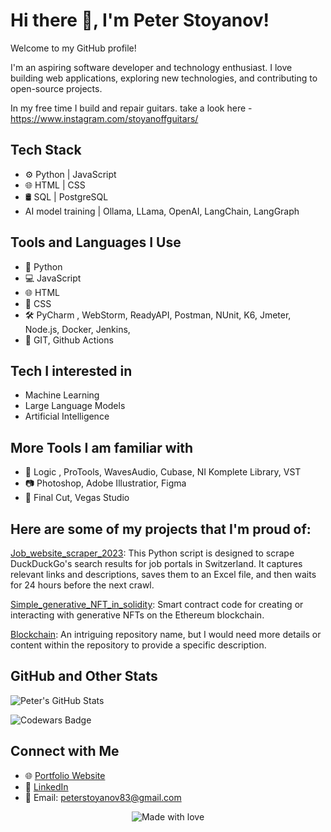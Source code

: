 # Hi there 👋,  I'm Peter Stoyanov! 

Welcome to my GitHub profile!

I'm an aspiring software developer and technology enthusiast. I love building web applications, exploring new technologies, and contributing to open-source projects.


In my free time I build and repair guitars. take a look here - https://www.instagram.com/stoyanoffguitars/


## Tech Stack

- ⚙️ Python | JavaScript 
- 🌐 HTML | CSS 
- 🛢️ SQL | PostgreSQL
- AI model training | Ollama, LLama, OpenAI, LangChain, LangGraph

## Tools and Languages I Use

- 🐍 Python
- 💻 JavaScript
- 🌐 HTML
- 🎨 CSS
- 🛠️ PyCharm , WebStorm, ReadyAPI, Postman, NUnit, K6, Jmeter, Node.js, Docker, Jenkins,
- 🔧 GIT, Github Actions 


## Tech I interested in 
- Machine Learning  
- Large Language Models  
- Artificial Intelligence 
  
  

## More Tools I am familiar with  
- 🎵 Logic , ProTools, WavesAudio, Cubase, NI Komplete Library, VST
- 📷 Photoshop, Adobe Illustratior, Figma
- 🎥 Final Cut, Vegas Studio 

## Here are some of my projects that I'm proud of:

[Job_website_scraper_2023](https://github.com/PeterStoyanov83/Job_scraper_2023): This Python script is designed to scrape DuckDuckGo's search results for job portals in Switzerland. It captures relevant links and descriptions, saves them to an Excel file, and then waits for 24 hours before the next crawl.

[Simple_generative_NFT_in_solidity](https://github.com/PeterStoyanov83/Simple_generative_NFT_in_solidity): Smart contract code for creating or interacting with generative NFTs on the Ethereum blockchain. 


[Blockchain](https://github.com/PeterStoyanov83/Blockchain): An intriguing repository name, but I would need more details or content within the repository to provide a specific description.

## GitHub and Other Stats

![Peter's GitHub Stats](https://github-readme-stats.vercel.app/api?username=PeterStoyanov83&show_icons=true&theme=dark)

![Codewars Badge](https://www.codewars.com/users/PeterStoyanov83/badges/large)
## Connect with Me

- 🌐 [Portfolio Website](https://peterstoyanov83.github.io/portfolio/)
- 💼 [LinkedIn](https://www.linkedin.com/in/pstoyanov/)
- 📧 Email: peterstoyanov83@gmail.com



<p align="center">
  <img src="https://img.shields.io/badge/Made%20with-%E2%9D%A4%EF%B8%8F-blue?style=for-the-badge" alt="Made with love">
</p>
